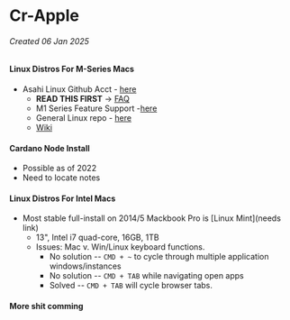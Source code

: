 # Cr-Apple
###### Created 06 Jan 2025

#### Linux Distros For M-Series Macs
- Asahi Linux Github Acct - [here](https://github.com/AsahiLinux)
  - **READ THIS FIRST** -> [FAQ](https://github.com/AsahiLinux/docs/wiki/FAQ)
  - M1 Series Feature Support -[here](https://github.com/AsahiLinux/docs/wiki/M1-Series-Feature-Support#m1-promaxultra-devices)
  - General Linux repo - [here](https://github.com/AsahiLinux/linux)
  - [Wiki](https://github.com/AsahiLinux/docs/wiki)

#### Cardano Node Install
- Possible as of 2022
- Need to locate notes

#### Linux Distros For Intel Macs
- Most stable full-install on 2014/5 Mackbook Pro is [Linux Mint](needs link)
  - 13", Intel i7 quad-core, 16GB, 1TB
  - Issues: Mac v. Win/Linux keyboard functions.
    - No solution -- `CMD + ~` to cycle through multiple application windows/instances
    - No solution -- `CMD + TAB` while navigating open apps
    - Solved -- `CMD + TAB` will cycle browser tabs. 

#### More shit comming
